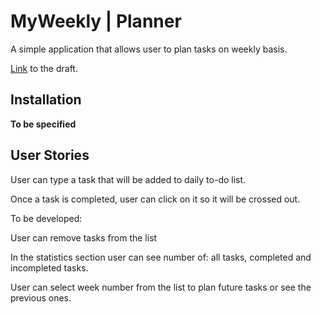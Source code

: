 # MyWeekly | Planner

A simple application that allows user to plan tasks on weekly basis.

[Link](https://eaczechova.github.io/MyWeeklyPlanner/) to the draft.

## Installation

**To be specified**

## User Stories

User can type a task that will be added to daily to-do list.

Once a task is completed, user can click on it so it will be crossed out.

To be developed:

User can remove tasks from the list

In the statistics section user can see number of: all tasks, completed and incompleted tasks.

User can select week number from the list to plan future tasks or see the previous ones.
